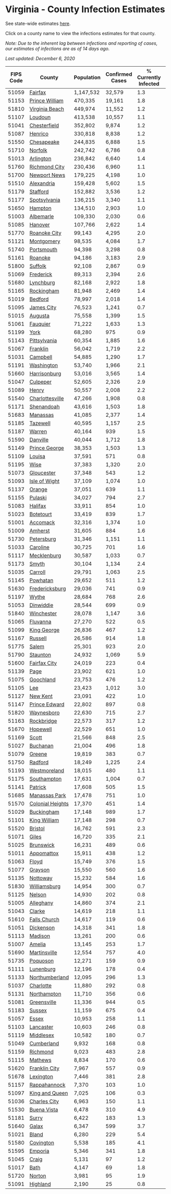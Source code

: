 # Virginia - County Infection Estimates

See state-wide estimates [here](/infections/us-va).

Click on a county name to view the infections estimates for that county.

*Note: Due to the inherent lag between infections and reporting of cases, our estimates of infections are as of 14 days ago.*

*Last updated: December 6, 2020*

|   FIPS Code |                               County |   Population |   Confirmed Cases |   % Currently Infected |   % Total Infected |
|-------------|--------------------------------------|--------------|-------------------|------------------------|--------------------|
|       51059 |                   [Fairfax](fairfax) |    1,147,532 |            32,579 |                    1.3 |               12.2 |
|       51153 |     [Prince William](prince-william) |      470,335 |            19,161 |                    1.8 |               16.9 |
|       51810 |     [Virginia Beach](virginia-beach) |      449,974 |            11,552 |                    1.2 |                9.2 |
|       51107 |                   [Loudoun](loudoun) |      413,538 |            10,557 |                    1.1 |               10.3 |
|       51041 |         [Chesterfield](chesterfield) |      352,802 |             9,874 |                    1.2 |               10.7 |
|       51087 |                   [Henrico](henrico) |      330,818 |             8,838 |                    1.2 |               10.6 |
|       51550 |             [Chesapeake](chesapeake) |      244,835 |             6,888 |                    1.5 |               10.3 |
|       51710 |                   [Norfolk](norfolk) |      242,742 |             6,786 |                    0.8 |               10.3 |
|       51013 |               [Arlington](arlington) |      236,842 |             6,640 |                    1.4 |               11.9 |
|       51760 |       [Richmond City](richmond-city) |      230,436 |             6,960 |                    1.1 |               11.8 |
|       51700 |         [Newport News](newport-news) |      179,225 |             4,198 |                    1.0 |                8.6 |
|       51510 |             [Alexandria](alexandria) |      159,428 |             5,602 |                    1.5 |               15.3 |
|       51179 |                 [Stafford](stafford) |      152,882 |             3,536 |                    1.2 |                8.9 |
|       51177 |         [Spotsylvania](spotsylvania) |      136,215 |             3,340 |                    1.1 |                9.4 |
|       51650 |                   [Hampton](hampton) |      134,510 |             2,903 |                    1.0 |                7.9 |
|       51003 |               [Albemarle](albemarle) |      109,330 |             2,030 |                    0.6 |                6.7 |
|       51085 |                   [Hanover](hanover) |      107,766 |             2,622 |                    1.4 |                8.8 |
|       51770 |         [Roanoke City](roanoke-city) |       99,143 |             4,295 |                    2.0 |               14.7 |
|       51121 |             [Montgomery](montgomery) |       98,535 |             4,084 |                    1.7 |               13.8 |
|       51740 |             [Portsmouth](portsmouth) |       94,398 |             3,298 |                    0.8 |               13.2 |
|       51161 |                   [Roanoke](roanoke) |       94,186 |             3,183 |                    2.9 |               11.1 |
|       51800 |                   [Suffolk](suffolk) |       92,108 |             2,867 |                    0.9 |               11.7 |
|       51069 |               [Frederick](frederick) |       89,313 |             2,394 |                    2.6 |                9.8 |
|       51680 |               [Lynchburg](lynchburg) |       82,168 |             2,922 |                    1.8 |               12.0 |
|       51165 |             [Rockingham](rockingham) |       81,948 |             2,469 |                    1.4 |               11.7 |
|       51019 |                   [Bedford](bedford) |       78,997 |             2,018 |                    1.4 |                8.4 |
|       51095 |             [James City](james-city) |       76,523 |             1,241 |                    0.7 |                6.7 |
|       51015 |                   [Augusta](augusta) |       75,558 |             1,399 |                    1.5 |                6.1 |
|       51061 |                 [Fauquier](fauquier) |       71,222 |             1,633 |                    1.3 |                8.8 |
|       51199 |                         [York](york) |       68,280 |               975 |                    0.9 |                5.2 |
|       51143 |         [Pittsylvania](pittsylvania) |       60,354 |             1,885 |                    1.6 |               10.6 |
|       51067 |                 [Franklin](franklin) |       56,042 |             1,719 |                    2.2 |               10.1 |
|       51031 |                 [Campbell](campbell) |       54,885 |             1,290 |                    1.7 |                7.7 |
|       51191 |             [Washington](washington) |       53,740 |             1,966 |                    2.1 |               11.7 |
|       51660 |         [Harrisonburg](harrisonburg) |       53,016 |             3,565 |                    1.4 |               27.3 |
|       51047 |                 [Culpeper](culpeper) |       52,605 |             2,326 |                    2.9 |               18.0 |
|       51089 |                       [Henry](henry) |       50,557 |             2,008 |                    2.2 |               13.9 |
|       51540 |   [Charlottesville](charlottesville) |       47,266 |             1,908 |                    0.8 |               14.3 |
|       51171 |             [Shenandoah](shenandoah) |       43,616 |             1,503 |                    1.8 |               14.0 |
|       51683 |                 [Manassas](manassas) |       41,085 |             2,377 |                    1.4 |               26.5 |
|       51185 |                 [Tazewell](tazewell) |       40,595 |             1,157 |                    2.5 |                9.2 |
|       51187 |                     [Warren](warren) |       40,164 |               939 |                    1.5 |                8.8 |
|       51590 |                 [Danville](danville) |       40,044 |             1,712 |                    1.8 |               14.7 |
|       51149 |       [Prince George](prince-george) |       38,353 |             1,503 |                    1.3 |               13.8 |
|       51109 |                     [Louisa](louisa) |       37,591 |               571 |                    0.8 |                5.7 |
|       51195 |                         [Wise](wise) |       37,383 |             1,320 |                    2.0 |               11.6 |
|       51073 |             [Gloucester](gloucester) |       37,348 |               543 |                    1.2 |                5.0 |
|       51093 |       [Isle of Wight](isle-of-wight) |       37,109 |             1,074 |                    1.0 |               11.1 |
|       51137 |                     [Orange](orange) |       37,051 |               639 |                    1.1 |                6.4 |
|       51155 |                   [Pulaski](pulaski) |       34,027 |               794 |                    2.7 |                7.5 |
|       51083 |                   [Halifax](halifax) |       33,911 |               854 |                    1.0 |                8.6 |
|       51023 |               [Botetourt](botetourt) |       33,419 |               839 |                    1.7 |                8.5 |
|       51001 |                 [Accomack](accomack) |       32,316 |             1,374 |                    1.0 |               22.1 |
|       51009 |                   [Amherst](amherst) |       31,605 |               884 |                    1.6 |                9.3 |
|       51730 |             [Petersburg](petersburg) |       31,346 |             1,151 |                    1.1 |               13.7 |
|       51033 |                 [Caroline](caroline) |       30,725 |               701 |                    1.6 |                8.0 |
|       51117 |           [Mecklenburg](mecklenburg) |       30,587 |             1,033 |                    0.7 |               13.6 |
|       51173 |                       [Smyth](smyth) |       30,104 |             1,134 |                    2.4 |               12.3 |
|       51035 |                   [Carroll](carroll) |       29,791 |             1,063 |                    2.5 |               12.4 |
|       51145 |                 [Powhatan](powhatan) |       29,652 |               511 |                    1.2 |                6.0 |
|       51630 |     [Fredericksburg](fredericksburg) |       29,036 |               741 |                    0.9 |               10.1 |
|       51197 |                       [Wythe](wythe) |       28,684 |               768 |                    2.6 |                8.7 |
|       51053 |               [Dinwiddie](dinwiddie) |       28,544 |               699 |                    0.9 |                8.9 |
|       51840 |             [Winchester](winchester) |       28,078 |             1,147 |                    3.6 |               15.1 |
|       51065 |                 [Fluvanna](fluvanna) |       27,270 |               522 |                    0.5 |                7.6 |
|       51099 |           [King George](king-george) |       26,836 |               467 |                    1.2 |                6.3 |
|       51167 |                   [Russell](russell) |       26,586 |               914 |                    1.8 |               10.8 |
|       51775 |                       [Salem](salem) |       25,301 |               923 |                    2.0 |               12.4 |
|       51790 |                 [Staunton](staunton) |       24,932 |             1,069 |                    5.9 |               13.5 |
|       51600 |         [Fairfax City](fairfax-city) |       24,019 |               223 |                    0.4 |                3.9 |
|       51139 |                         [Page](page) |       23,902 |               621 |                    1.0 |               11.3 |
|       51075 |               [Goochland](goochland) |       23,753 |               476 |                    1.2 |                8.1 |
|       51105 |                           [Lee](lee) |       23,423 |             1,012 |                    3.0 |               14.1 |
|       51127 |                 [New Kent](new-kent) |       23,091 |               422 |                    1.0 |                6.5 |
|       51147 |       [Prince Edward](prince-edward) |       22,802 |               897 |                    0.8 |               15.1 |
|       51820 |             [Waynesboro](waynesboro) |       22,630 |               715 |                    2.7 |               10.5 |
|       51163 |             [Rockbridge](rockbridge) |       22,573 |               317 |                    1.2 |                4.6 |
|       51670 |                 [Hopewell](hopewell) |       22,529 |               651 |                    1.0 |               10.8 |
|       51169 |                       [Scott](scott) |       21,566 |               848 |                    2.5 |               12.6 |
|       51027 |                 [Buchanan](buchanan) |       21,004 |               496 |                    1.8 |                7.5 |
|       51079 |                     [Greene](greene) |       19,819 |               383 |                    0.7 |                7.0 |
|       51750 |                   [Radford](radford) |       18,249 |             1,225 |                    2.4 |               22.4 |
|       51193 |         [Westmoreland](westmoreland) |       18,015 |               480 |                    1.1 |                9.7 |
|       51175 |           [Southampton](southampton) |       17,631 |             1,004 |                    0.7 |               21.9 |
|       51141 |                   [Patrick](patrick) |       17,608 |               505 |                    1.5 |                9.8 |
|       51685 |       [Manassas Park](manassas-park) |       17,478 |               751 |                    1.0 |               19.3 |
|       51570 | [Colonial Heights](colonial-heights) |       17,370 |               451 |                    1.4 |               10.3 |
|       51029 |             [Buckingham](buckingham) |       17,148 |               989 |                    1.7 |               25.5 |
|       51101 |         [King William](king-william) |       17,148 |               298 |                    0.7 |                6.2 |
|       51520 |                   [Bristol](bristol) |       16,762 |               591 |                    2.3 |               11.3 |
|       51071 |                       [Giles](giles) |       16,720 |               335 |                    2.1 |                6.4 |
|       51025 |               [Brunswick](brunswick) |       16,231 |               489 |                    0.6 |               11.0 |
|       51011 |             [Appomattox](appomattox) |       15,911 |               438 |                    1.2 |                9.5 |
|       51063 |                       [Floyd](floyd) |       15,749 |               376 |                    1.5 |                8.0 |
|       51077 |                   [Grayson](grayson) |       15,550 |               560 |                    1.6 |               12.6 |
|       51135 |                 [Nottoway](nottoway) |       15,232 |               584 |                    1.6 |               12.6 |
|       51830 |         [Williamsburg](williamsburg) |       14,954 |               300 |                    0.7 |                8.0 |
|       51125 |                     [Nelson](nelson) |       14,930 |               202 |                    0.8 |                4.7 |
|       51005 |               [Alleghany](alleghany) |       14,860 |               374 |                    2.1 |                8.1 |
|       51043 |                     [Clarke](clarke) |       14,619 |               218 |                    1.1 |                5.5 |
|       51610 |         [Falls Church](falls-church) |       14,617 |               119 |                    0.6 |                4.3 |
|       51051 |               [Dickenson](dickenson) |       14,318 |               341 |                    1.8 |                6.9 |
|       51113 |                   [Madison](madison) |       13,261 |               200 |                    0.6 |                5.8 |
|       51007 |                     [Amelia](amelia) |       13,145 |               253 |                    1.7 |                6.8 |
|       51690 |         [Martinsville](martinsville) |       12,554 |               757 |                    4.0 |               20.7 |
|       51735 |                 [Poquoson](poquoson) |       12,271 |               159 |                    0.9 |                4.6 |
|       51111 |               [Lunenburg](lunenburg) |       12,196 |               178 |                    0.4 |                5.3 |
|       51133 |     [Northumberland](northumberland) |       12,095 |               296 |                    1.3 |                8.7 |
|       51037 |               [Charlotte](charlotte) |       11,880 |               292 |                    0.8 |                8.7 |
|       51131 |           [Northampton](northampton) |       11,710 |               356 |                    0.6 |               16.1 |
|       51081 |           [Greensville](greensville) |       11,336 |               944 |                    0.5 |               33.0 |
|       51183 |                     [Sussex](sussex) |       11,159 |               675 |                    0.4 |               23.9 |
|       51057 |                       [Essex](essex) |       10,953 |               258 |                    1.1 |                9.2 |
|       51103 |               [Lancaster](lancaster) |       10,603 |               246 |                    0.8 |                8.1 |
|       51119 |               [Middlesex](middlesex) |       10,582 |               180 |                    0.7 |                6.1 |
|       51049 |             [Cumberland](cumberland) |        9,932 |               168 |                    0.8 |                6.7 |
|       51159 |                 [Richmond](richmond) |        9,023 |               483 |                    2.8 |               27.0 |
|       51115 |                   [Mathews](mathews) |        8,834 |               170 |                    0.6 |                6.3 |
|       51620 |       [Franklin City](franklin-city) |        7,967 |               557 |                    0.9 |               25.6 |
|       51678 |               [Lexington](lexington) |        7,446 |               381 |                    2.8 |               16.5 |
|       51157 |         [Rappahannock](rappahannock) |        7,370 |               103 |                    1.0 |                5.2 |
|       51097 |     [King and Queen](king-and-queen) |        7,025 |               106 |                    0.3 |                5.8 |
|       51036 |         [Charles City](charles-city) |        6,963 |               150 |                    1.1 |                8.5 |
|       51530 |           [Buena Vista](buena-vista) |        6,478 |               310 |                    4.9 |               15.3 |
|       51181 |                       [Surry](surry) |        6,422 |               183 |                    1.3 |               10.1 |
|       51640 |                       [Galax](galax) |        6,347 |               599 |                    3.7 |               37.0 |
|       51021 |                       [Bland](bland) |        6,280 |               229 |                    5.4 |               11.4 |
|       51580 |               [Covington](covington) |        5,538 |               185 |                    4.1 |               10.4 |
|       51595 |                   [Emporia](emporia) |        5,346 |               341 |                    1.8 |               26.3 |
|       51045 |                       [Craig](craig) |        5,131 |                97 |                    1.2 |                6.4 |
|       51017 |                         [Bath](bath) |        4,147 |                69 |                    1.8 |                5.2 |
|       51720 |                     [Norton](norton) |        3,981 |                95 |                    1.9 |                7.8 |
|       51091 |                 [Highland](highland) |        2,190 |                25 |                    0.8 |                3.6 |